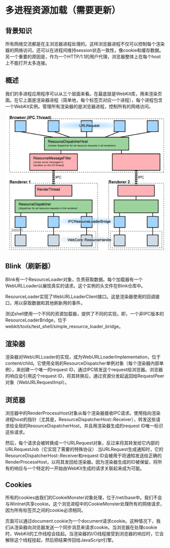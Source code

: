# 多进程资源加载（需要更新）

## 背景知识

所有网络交流都是在主浏览器进程处理的。这样浏览器进程不仅可以控制每个渲染器的网络访问，还可以在进程间维持session状态一致性，像cookie和缓存数据。另一个重要的原因是，作为一个HTTP/1.1的用户代理，浏览器整体上在每个host上不能打开太多连接。

## 概述

我们的多进程应用程序可以从三个层面来看。在最底层是WebKit库，用来渲染页面。在它上面是渲染器进程（简单地，每个标签页对应一个进程），每个进程包含一个WebKit实例。管理所有渲染器的是浏览器进程，控制所有的网络访问。


![](../Resource-loading.png)


## Blink（刷新器）

Blink有一个ResourceLoader对象，负责获取数据。每个加载器有一个WebURLLoader以展现真实的请求。这个实例的头文件在Blink仓库中。

ResourceLoader实现了WebURLLoaderClient接口。这是渲染器使用的回调接口，用以获取数据和其他刷新用的事件。

测试shell使用一个不同的资源加载器，提供了不同的实现，即，一个非IPC版本的ResourceLoaderBridge，位于webkit/tools/test_shell/simple_resource_loader_bridge。

## 渲染器

渲染器对WebURLLoader的实现，成为WebURLLoaderImplementation，位于content/child。它使用全局的ResourceDispatcher单例对象（每个渲染器内部单例），来创建一个唯一的request ID，通过IPC转发这个request给浏览器。浏览器的响应会引用这个request ID，将其转换后，通过资源分发起返回给RequestPeer对象（WebURLRequestImpl）。

## 浏览器

浏览器中的RenderProcessHost对象从每个渲染器接收IPC请求。使用指向渲染进程host的指针（尤其是，ResourceDispatcherHost::Receiver），转发这些请求给全局的ResourceDispatcherHost，并且用渲染器生成的request ID唯一标识这些请求。

然后，每个请求会被转换成一个URLRequest对象，反过来将其转发给它内部的URLRequestJob（它实现了需要的特殊协议）.当URLRequest生成通知时，它的ResourceDispatcherHost::Receiver和request ID会被用于将通知发送给正确的RenderProcessHost，以将其发回给渲染器。因为渲染器生成的ID被保留，将所有的响应与一个特定的一开始由WebKit生成的请求关联起来成为可能。


## Cookies

所有的cookies由我们的CookieMonster对象处理，位于/net/base中。我们不会与WinInet共享cookie。这个浏览进程中的CookieMonster处理所有的网络请求，因为所有标签页之间的cookie必须相同。

页面可以通过document.cookie为一个document请求cookie。这种情况下，我们从渲染器向浏览器发送一个同步消息来请求cookie。当浏览器在处理cookie时，WebKit的工作线程会挂起。当渲染器的I/O线程接受到浏览器的响应时，它会解除这个线程挂起，然后把结果传回给JavaScript引擎。
